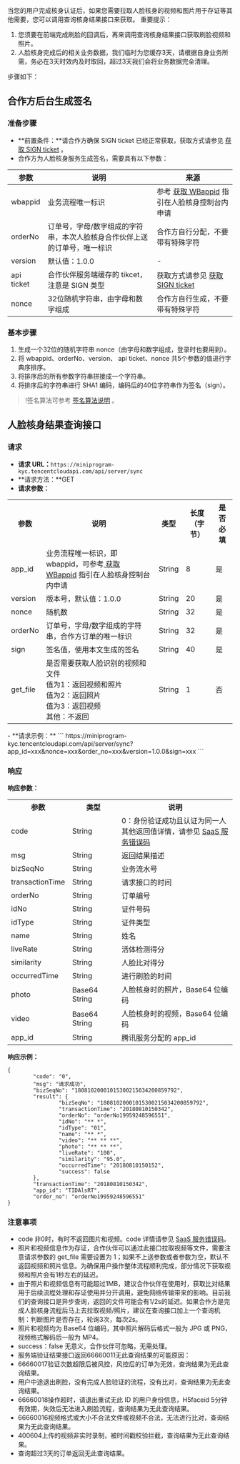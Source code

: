 当您的用户完成核身认证后，如果您需要拉取人脸核身的视频和图片用于存证等其他需要，您可以调用查询核身结果接口来获取。
重要提示：
1. 您须要在前端完成刷脸的回调后，再来调用查询核身结果接口获取刷脸视频和照片。
2. 人脸核身完成后的相关业务数据，我们临时为您缓存3天，请根据自身业务所需，务必在3天时效内及时取回，超过3天我们会将业务数据完全清理。

步骤如下：

## 合作方后台生成签名
### 准备步骤
- **前置条件：**请合作方确保 SIGN ticket 已经正常获取，获取方式请参见 [获取 SIGN ticket](https://cloud.tencent.com/document/product/1007/37305) 。
- 合作方为人脸核身服务生成签名，需要具有以下参数：

| 参数         | 说明                            | 来源               |
| ---------- | ----------------------------- | ---------------------------------------- |
|wbappid|	业务流程唯一标识 |参考 [获取 WBappid](https://cloud.tencent.com/document/product/1007/49634) 指引在人脸核身控制台内申请 |
| orderNo   | 订单号，字母/数字组成的字符串，本次人脸核身合作伙伴上送的订单号，唯一标识     | 合作方自行分配，不要带有特殊字符   |
| version    | 默认值：1.0.0                     |           -                    |
| api ticket | 合作伙伴服务端缓存的 tikcet，注意是 SIGN 类型 | 获取方式请参见 [获取 SIGN ticket](https://cloud.tencent.com/document/product/1007/37305) |
| nonce   | 32位随机字符串，由字母和数字组成               | 合作方自行生成，不要带有特殊字符  |

### 基本步骤
1. 生成一个32位的随机字符串 nonce（由字母和数字组成，登录时也要用到）。
2. 将 wbappid、orderNo、version、 api ticket、nonce 共5个参数的值进行字典序排序。
3. 将排序后的所有参数字符串拼接成一个字符串。
4. 将排序后的字符串进行 SHA1 编码，编码后的40位字符串作为签名（sign）。

>!签名算法可参考 [签名算法说明](https://cloud.tencent.com/document/product/1007/37307) 。

## 人脸核身结果查询接口
### 请求
- **请求 URL：**`https://miniprogram-kyc.tencentcloudapi.com/api/server/sync`
- **请求方法：**GET
- **请求参数：**
<table>
<tr><th >参数</th><th >说明</th><th >类型</th><th >长度（字节）</th><th >是否必填</th></tr>
<tr><td >app_id</td><td> 业务流程唯一标识，即 wbappid，可参考<a href="https://cloud.tencent.com/document/product/1007/49634"> 获取 WBappid</a>  指引在人脸核身控制台内申请 </td><td>	String	</td><td>8</td><td>	是</td></tr>
<tr><td >version</td><td >版本号，默认值：1.0.0</td><td >String</td><td >20</td><td >是</td></tr>
<tr><td >nonce</td><td >随机数</td><td >String</td><td >32</td><td >是</td></tr>
<tr><td >orderNo</td><td >订单号，字母/数字组成的字符串，合作方订单的唯一标识</td><td >String</td><td >32</td><td >是</td></tr>
<tr><td >sign</td><td >签名值，使用本文生成的签名</td><td >String</td><td >40</td><td >是</td></tr>
<tr><td >get_file</td><td >是否需要获取人脸识别的视频和文件<br/>值为1：返回视频和照片<br/>值为2：返回照片<br/>值为3：返回视频<br/>其他：不返回</td><td >String</td><td >1</td><td >否</td></tr></table>
- **请求示例：**
```
https://miniprogram-kyc.tencentcloudapi.com/api/server/sync?app_id=xxx&nonce=xxx&order_no=xxx&version=1.0.0&sign=xxx
```

### 响应
**响应参数：**
<table>
<tr><th >参数</th><th >类型</th><th >说明</th></tr>
<tr><td >code</td><td >String</td><td >0：身份验证成功且认证为同一人<br/>其他返回值详情，请参见 <a href='https://cloud.tencent.com/document/product/1007/47912'>SaaS 服务错误码</a></td></tr>
<tr><td >msg</td><td >String</td><td >返回结果描述</td></tr>
<tr><td >bizSeqNo</td><td >String</td><td >业务流水号</td></tr>
<tr><td >transactionTime</td><td >String</td><td >请求接口的时间</td></tr>
<tr><td >orderNo</td><td >String</td><td >订单编号</td></tr>
<tr><td >idNo</td><td >String</td><td >证件号码</td></tr>
<tr><td >idType</td><td >String</td><td >证件类型</td></tr>
<tr><td >name</td><td >String</td><td >姓名</td></tr>
<tr><td >liveRate</td><td >String</td><td >活体检测得分</td></tr>
<tr><td >similarity</td><td >String</td><td >人脸比对得分</td></tr>
<tr><td >occurredTime</td><td >String</td><td >进行刷脸的时间</td></tr>
<tr><td >photo</td><td >Base64 String</td><td >人脸核身时的照片，Base64 位编码</td></tr>
<tr><td >video</td><td >Base64 String</td><td >人脸核身时的视频，Base64 位编码</td></tr>
<tr><td >app_id</td><td >String</td><td >腾讯服务分配的 app_id</td></tr>
</table>

**响应示例：**

```
{
        "code": "0",
        "msg": "请求成功",
        "bizSeqNo": "18081020001015300215034200859792",
        "result": {
                "bizSeqNo": "18081020001015300215034200859792",
                "transactionTime": "20180810150342",
                "orderNo": "orderNo19959248596551",
                "idNo": "** *",
                "idType": "01",
                "name": "** *",
                "video": "** ** **",
                "photo": "** ** **",
                "liveRate": "100",
                "similarity": "95.0",
                "occurredTime": "20180810150152",
                "success": false
        },
        "transactionTime": "20180810150342",
        "app_id": "TIDAlsRT",
        "order_no": "orderNo19959248596551"
}
```

### 注意事项
- code 非0时，有时不返回图片和视频。code 详情请参见 [SaaS 服务错误码](https://cloud.tencent.com/document/product/1007/47912)。
- 照片和视频信息作为存证，合作伙伴可以通过此接口拉取视频等文件，需要注意请求参数的 get_file 需要设置为 1；如果不上送参数或者参数为空，默认不返回视频和照片信息。为确保用户操作整体流程顺利完成，部分情况下获取视频和照片会有1秒左右的延迟。
- 由于照片和视频信息有可能超过1MB，建议合作伙伴在使用时，获取比对结果用于后续流程处理和存证使用并分开调用，避免网络传输带来的影响。目前我们的查询接口是异步查询，返回的文件可能会有1/2s的延迟。如果合作方是完成人脸核身流程后马上去拉取视频/照片，建议在查询接口加上一个查询机制：判断图片是否存在，轮询3次，每次2s。
- 照片和视频均为 Base64 位编码，其中照片解码后格式一般为 JPG 或 PNG，视频格式解码后一般为 MP4。
- success：false 无意义，合作伙伴可忽略，无需处理。 
- 服务端验证结果接口返回66660011无此查询结果的可能原因：
 - 66660017验证次数超限后被风控，风控后的订单为无效，查询结果为无此查询结果。
 - 用户中途退出刷脸，没有完成人脸验证的流程，没有比对，查询结果为无此查询结果。
 - 66660018操作超时，请退出重试无此 ID 的用户身份信息，H5faceid 5分钟有效期，失效后无法进入刷脸流程，查询结果为无此查询结果。
 - 66660016视频格式或大小不合法文件或视频不合法，无法进行比对，查询结果为无此查询结果。
 - 400604上传的视频非实时录制，被时间戳校验拦截，查询结果为无此查询结果。
 - 查询超过3天的订单返回无此查询结果。

